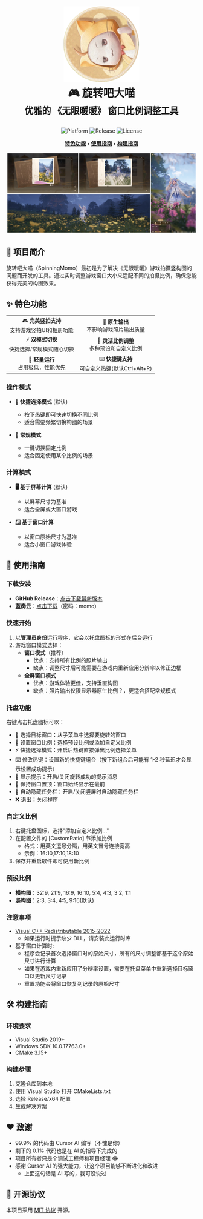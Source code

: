 <div align="center">
  <h1>
    <img src="./docs/logo.png" width="200" alt="SpinningMomo Logo">
    <br/>
    🎮 旋转吧大喵
    <br/>
    <sup>优雅的 《无限暖暖》 窗口比例调整工具</sup>
  </h1>

  <p>
    <img alt="Platform" src="https://img.shields.io/badge/platform-Windows-blue?style=flat-square" />
    <img alt="Release" src="https://img.shields.io/github/v/release/ChanIok/SpinningMomo?style=flat-square&color=brightgreen" />
    <img alt="License" src="https://img.shields.io/badge/license-MIT-orange?style=flat-square" />
  </p>

  <p>
    <b>
      <a href="#✨-特色功能">特色功能</a> •
      <a href="#📖-使用指南">使用指南</a> •
      <a href="#🛠️-构建指南">构建指南</a> 
    </b>
  </p>

  <img src="./docs/README.jpg" alt="Screenshot" >
</div>

## 🎯 项目简介

旋转吧大喵（SpinningMomo）最初是为了解决《无限暖暖》游戏拍摄竖构图的问题而开发的工具。通过实时调整游戏窗口大小来适配不同的拍摄比例，确保您能获得完美的构图效果。

## ✨ 特色功能

<div align="center">
  <table>
    <tr>
      <td align="center">🎮 <b>完美竖拍支持</b><br/>支持游戏竖拍UI和相册功能</td>
      <td align="center">📸 <b>原生输出</b><br/>不影响游戏照片输出质量</td>
    </tr>
    <tr>
      <td align="center">⚡ <b>双模式切换</b><br/>快捷选择/常规模式随心切换</td>
      <td align="center">📐 <b>灵活比例调整</b><br/>多种预设和自定义比例</td>
    </tr>
    <tr>
      <td align="center">🚀 <b>轻量运行</b><br/>占用极低，性能优先</td>
      <td align="center">⌨️ <b>快捷键支持</b><br/>可自定义热键(默认Ctrl+Alt+R)</td>
    </tr>
  </table>
</div>

### 操作模式

- **🔄 快捷选择模式** (默认)
  - 按下热键即可快速切换不同比例
  - 适合需要频繁切换构图的场景

- **📌 常规模式**
  - 一键切换固定比例
  - 适合固定使用某个比例的场景

### 计算模式

- **🖥️ 基于屏幕计算** (默认)
  - 以屏幕尺寸为基准
  - 适合全屏或大窗口游戏

- **🪟 基于窗口计算**
  - 以窗口原始尺寸为基准
  - 适合小窗口游戏体验

## 📖 使用指南

### 下载安装

- **GitHub Release**：[点击下载最新版本](https://github.com/ChanIok/SpinningMomo/releases/latest)
- **蓝奏云**：[点击下载](https://wwf.lanzoul.com/b0sxagp0d)（密码：momo）


### 快速开始

1. 以**管理员身份**运行程序，它会以托盘图标的形式在后台运行
2. 游戏窗口模式选择：
   - **窗口模式**（推荐）
     - 优点：支持所有比例的照片输出
     - 缺点：调整尺寸后可能需要在游戏内重新应用分辨率以修正边框
   - **全屏窗口模式**
     - 优点：游戏体验更佳，支持垂直构图
     - 缺点：照片输出仅限显示器原生比例？，更适合搭配常规模式
     
### 托盘功能

右键点击托盘图标可以：

- 🎯 选择目标窗口：从子菜单中选择要旋转的窗口
- 📐 设置窗口比例：选择预设比例或添加自定义比例
- ⚡ 快捷选择模式：开启后热键直接弹出比例选择菜单
- ⌨️ 修改热键：设置新的快捷键组合（按下新组合后可能有 1-2 秒延迟才会显示设置成功提示）
- 🔔 显示提示：开启/关闭旋转成功的提示消息
- 📌 保持窗口置顶：窗口始终显示在最前
- 🔄 自动隐藏任务栏：开启/关闭竖屏时自动隐藏任务栏
- ❌ 退出：关闭程序

### 自定义比例

1. 右键托盘图标，选择"添加自定义比例..."
2. 在配置文件的 [CustomRatio] 节添加比例
   - 格式：用英文逗号分隔，用英文冒号连接宽高
   - 示例：16:10,17:10,18:10
3. 保存并重启软件即可使用新比例

### 预设比例

- **横构图**：32:9, 21:9, 16:9, 16:10, 5:4, 4:3, 3:2, 1:1
- **竖构图**：2:3, 3:4, 4:5, 9:16(默认)

### 注意事项

- [Visual C++ Redistributable 2015-2022](https://aka.ms/vs/17/release/vc_redist.x64.exe)
  - 如果运行时提示缺少 DLL，请安装此运行时库
- 基于窗口计算时:
  - 程序会记录首次选择窗口时的原始尺寸，所有的尺寸调整都基于这个原始尺寸进行计算
  - 如果在游戏内重新应用了分辨率设置，需要在托盘菜单中重新选择目标窗口以更新尺寸记录
  - 重置功能会将窗口恢复到记录的原始尺寸

## 🛠️ 构建指南

### 环境要求

- Visual Studio 2019+
- Windows SDK 10.0.17763.0+
- CMake 3.15+

### 构建步骤

1. 克隆仓库到本地
2. 使用 Visual Studio 打开 CMakeLists.txt
3. 选择 Release/x64 配置
4. 生成解决方案

## ❤️ 致谢

- 99.9% 的代码由 Cursor AI 编写（不愧是你）
- 剩下的 0.1% 代码也是在 AI 的指导下完成的
- 项目所有者只是个调试工程师和项目经理 😂
- 感谢 Cursor AI 的强大能力，让这个项目能够不断进化和改进
  - 上面这句话是 AI 写的，我可没说过

## 📄 开源协议

本项目采用 [MIT 协议](LICENSE) 开源。
